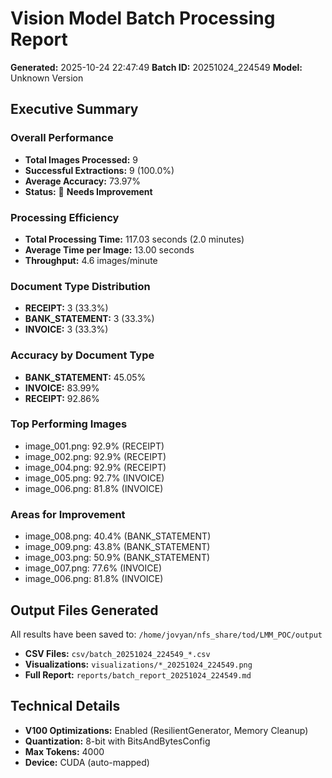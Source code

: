 # Vision Model Batch Processing Report

**Generated:** 2025-10-24 22:47:49
**Batch ID:** 20251024_224549
**Model:** Unknown Version

## Executive Summary

### Overall Performance
- **Total Images Processed:** 9
- **Successful Extractions:** 9 (100.0%)
- **Average Accuracy:** 73.97%
- **Status:** 🔴 **Needs Improvement**

### Processing Efficiency
- **Total Processing Time:** 117.03 seconds (2.0 minutes)
- **Average Time per Image:** 13.00 seconds
- **Throughput:** 4.6 images/minute

### Document Type Distribution
- **RECEIPT:** 3 (33.3%)
- **BANK_STATEMENT:** 3 (33.3%)
- **INVOICE:** 3 (33.3%)

### Accuracy by Document Type
- **BANK_STATEMENT:** 45.05%
- **INVOICE:** 83.99%
- **RECEIPT:** 92.86%

### Top Performing Images
- image_001.png: 92.9% (RECEIPT)
- image_002.png: 92.9% (RECEIPT)
- image_004.png: 92.9% (RECEIPT)
- image_005.png: 92.7% (INVOICE)
- image_006.png: 81.8% (INVOICE)

### Areas for Improvement
- image_008.png: 40.4% (BANK_STATEMENT)
- image_009.png: 43.8% (BANK_STATEMENT)
- image_003.png: 50.9% (BANK_STATEMENT)
- image_007.png: 77.6% (INVOICE)
- image_006.png: 81.8% (INVOICE)

## Output Files Generated

All results have been saved to: `/home/jovyan/nfs_share/tod/LMM_POC/output`

- **CSV Files:** `csv/batch_20251024_224549_*.csv`
- **Visualizations:** `visualizations/*_20251024_224549.png`
- **Full Report:** `reports/batch_report_20251024_224549.md`

## Technical Details

- **V100 Optimizations:** Enabled (ResilientGenerator, Memory Cleanup)
- **Quantization:** 8-bit with BitsAndBytesConfig
- **Max Tokens:** 4000
- **Device:** CUDA (auto-mapped)
